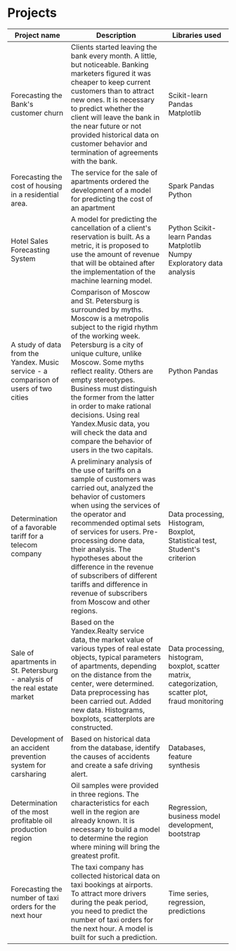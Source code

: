 # Projects
Project name | Description | Libraries used
------ | -----------------------------------------------------------------------------------|-----------
Forecasting the Bank's customer churn |Clients started leaving the bank every month. A little, but noticeable. Banking marketers figured it was cheaper to keep current customers than to attract new ones. It is necessary to predict whether the client will leave the bank in the near future or not provided historical data on customer behavior and termination of agreements with the bank.                                                    | Scikit-learn Pandas Matplotlib
Forecasting the cost of housing in a residential area. |The service for the sale of apartments ordered the development of a model for predicting the cost of an apartment | Spark Pandas Python
Hotel Sales Forecasting System |A model for predicting the cancellation of a client's reservation is built. As a metric, it is proposed to use the amount of revenue that will be obtained after the implementation of the machine learning model.                    | Python Scikit-learn Pandas Matplotlib Numpy Exploratory data analysis
A study of data from the Yandex. Music service - a comparison of users of two cities | Comparison of Moscow and St. Petersburg is surrounded by myths. Moscow is a metropolis subject to the rigid rhythm of the working week. Petersburg is a city of unique culture, unlike Moscow. Some myths reflect reality. Others are empty stereotypes. Business must distinguish the former from the latter in order to make rational decisions. Using real Yandex.Music data, you will check the data and compare the behavior of users in the two capitals.                                                  | Python Pandas
Determination of a favorable tariff for a telecom company | A preliminary analysis of the use of tariffs on a sample of customers was carried out, analyzed the behavior of customers when using the services of the operator and recommended optimal sets of services for users. Pre-processing done data, their analysis. The hypotheses about the difference in the revenue of subscribers of different tariffs and difference in revenue of subscribers from Moscow and other regions.                         | Data processing, Histogram, Boxplot, Statistical test, Student's criterion
Sale of apartments in St. Petersburg - analysis of the real estate market | Based on the Yandex.Realty service data, the market value of various types of real estate objects, typical parameters of apartments, depending on the distance from the center, were determined. Data preprocessing has been carried out. Added new data. Histograms, boxplots, scatterplots are constructed.                                         | Data processing, histogram, boxplot, scatter matrix, categorization, scatter plot, fraud monitoring
Development of an accident prevention system for carsharing | Based on historical data from the database, identify the causes of accidents and create a safe driving alert.                                                                                      | Databases, feature synthesis
Determination of the most profitable oil production region | Oil samples were provided in three regions. The characteristics for each well in the region are already known. It is necessary to build a model to determine the region where mining will bring the greatest profit. | Regression, business model development, bootstrap
Forecasting the number of taxi orders for the next hour | The taxi company has collected historical data on taxi bookings at airports. To attract more drivers during the peak period, you need to predict the number of taxi orders for the next hour. A model is built for such a prediction. | Time series, regression, predictions